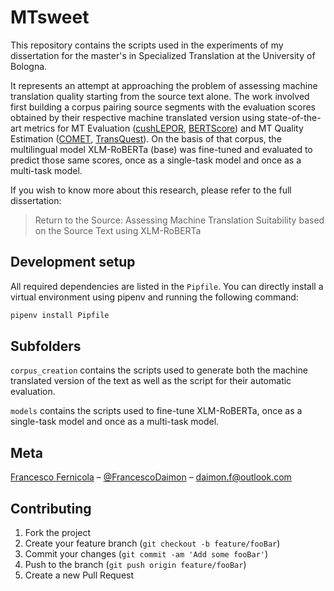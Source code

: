 # MTsweet

This repository contains the scripts used in the experiments of my dissertation for the master's in Specialized Translation at the University of Bologna.

It represents an attempt at approaching the problem of assessing machine translation quality starting from the source text alone. The work involved first building a corpus pairing source segments with the evaluation scores obtained by their respective machine translated version using state-of-the-art metrics for MT Evaluation ([cushLEPOR](https://github.com/poethan/cushLEPOR), [BERTScore](https://github.com/Tiiiger/bert_score)) and MT Quality Estimation ([COMET](https://github.com/Unbabel/COMET), [TransQuest](https://github.com/TharinduDR/TransQuest)).
On the basis of that corpus, the multilingual model XLM-RoBERTa (base) was fine-tuned and evaluated to predict those same scores, once as a single-task model and once as a multi-task model.

If you wish to know more about this research, please refer to the full dissertation:

> Return to the Source: Assessing Machine Translation Suitability based on the Source Text using XLM-RoBERTa


## Development setup

All required dependencies are listed in the `Pipfile`. You can directly install a virtual environment using pipenv and running the following command:

```sh
pipenv install Pipfile
```


## Subfolders

`corpus_creation` contains the scripts used to generate both the machine translated version of the text as well as the script for their automatic evaluation.

`models` contains the scripts used to fine-tune XLM-RoBERTa, once as a single-task model and once as a multi-task model.


## Meta

[Francesco Fernicola](https://www.linkedin.com/in/francesco-fernicola-69a0771b7/?locale=en_US) – [@FrancescoDaimon](https://twitter.com/FrancescoDaimon) – daimon.f@outlook.com

## Contributing

1. Fork the project
2. Create your feature branch (`git checkout -b feature/fooBar`)
3. Commit your changes (`git commit -am 'Add some fooBar'`)
4. Push to the branch (`git push origin feature/fooBar`)
5. Create a new Pull Request


